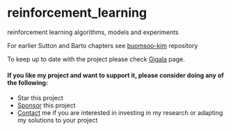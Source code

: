 # reinforcement_learning
reinforcement learning algorithms, models and experiments 


For earlier Sutton and Barto chapters see [buomsoo-kim](https://github.com/buomsoo-kim/Tabular-RL-with-Python) repository



To keep up to date with the project please check [Gigala](https://gigala.io/) page.

#### If you like my project and want to support it, please consider doing any of the following: ####
* Star this project
* [Sponsor](https://www.paypal.me/gigatskhondia) this project 
* [Contact](https://gigala.io/) me if you are interested in investing in my research or adapting my solutions to your project
